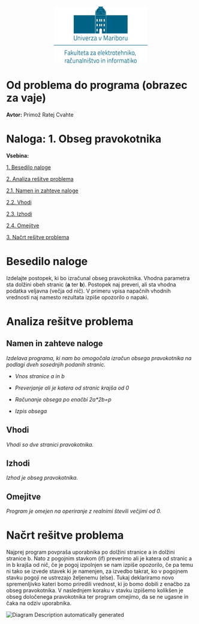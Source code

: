 <p align="center">
  <img width="250" height="150" src="media/feri_logo.png" />
</p>

# Od problema do programa (obrazec za vaje)

**Avtor:** Primož Ratej Cvahte

# **Naloga:** 1. Obseg pravokotnika

**Vsebina:**

  [1. Besedilo naloge](#besedilo-naloge)

  [2. Analiza rešitve problema](#_Toc80875947)

  [2.1. Namen in zahteve naloge](#_Toc80875948)

  [2.2. Vhodi](#_Toc80875949)

  [2.3. Izhodi](#izhodi)

  [2.4. Omejitve](#omejitve)

  [3. Načrt rešitve problema](#_Toc80875952)

# Besedilo naloge

Izdelajte postopek, ki bo izračunal obseg pravokotnika. Vhodna parametra sta
dolžini obeh stranic (**a** ter **b**). Postopek naj preveri, ali sta vhodna
podatka veljavna (večja od nič). V primeru vpisa napačnih vhodnih vrednosti naj
namesto rezultata izpiše opozorilo o napaki.

# Analiza rešitve problema

## Namen in zahteve naloge

*Izdelava programa, ki nam bo omogočala izračun obsega pravokotnika na podlagi
dveh sosednjih podanih stranic.*

-   *Vnos stranice a in b*

-   *Preverjanje ali je katera od stranic krajša od 0*

-   *Računanje obsega po enačbi 2a\*2b=p*

-   *Izpis obsega*

## Vhodi

*Vhodi so dve stranici pravokotnika.*

## Izhodi

*Izhod je obseg pravokotnika.*

## Omejitve

*Program je omejen na operiranje z realnimi števili večjimi od 0.*

# Načrt rešitve problema

Najprej program povpraša uporabnika po dolžini stranice a in dolžini stranice b.
Nato z pogojnim stavkom (if) preverimo ali je katera od stranic a in b krajša od
nič, če je pogoj izpolnjen se nam izpiše opozorilo, če pa temu ni tako se izvede
stavek ki je namenjen, za izvedbo takrat, ko v pogojnem stavku pogoji ne
ustrezajo željenemu (else). Tukaj deklariramo novo spremenljivko kateri bomo
priredili vrednost, ki jo bomo dobili z enačbo za obseg pravokotnika. V
naslednjem koraku v stavku izpišemo kolikšen je obseg določenega pravokotnika
ter program omejimo, da se ne ugasne in čaka na odziv uporabnika.

![Diagram Description automatically
generated](media/f45a79978809bde282ba7817dce796d0.jpeg)
